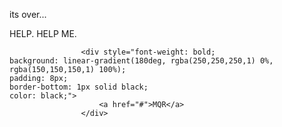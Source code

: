 its over...
<html>HELP. HELP ME.</html>

					<div style="font-weight: bold;
	background: linear-gradient(180deg, rgba(250,250,250,1) 0%, rgba(150,150,150,1) 100%);
	padding: 8px;
	border-bottom: 1px solid black;
	color: black;">
						<a href="#">MQR</a>
					</div>

